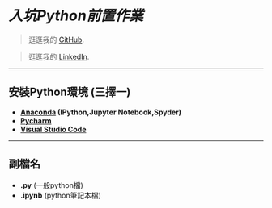 # *入坑Python前置作業*
> 逛逛我的 [GitHub](https://github.com/pinghsiangfu).

> 逛逛我的 [LinkedIn](https://www.linkedin.com/in/%E5%93%81%E7%BF%94-%E5%82%85-93792b195/).
* * *
## 安裝Python環境 (三擇一)
* **[Anaconda](https://www.anaconda.com/) (IPython,Jupyter Notebook,Spyder)**
* **[Pycharm](https://www.jetbrains.com/pycharm/)**
* **[Visual Studio Code](https://code.visualstudio.com/)**
* * *
## 副檔名
* **.py** (一般python檔)
* **.ipynb** (python筆記本檔)
